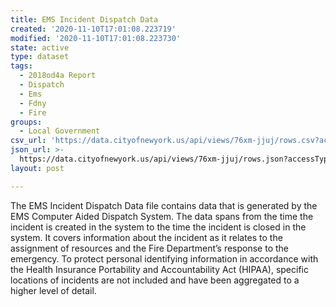 ```yaml
---
title: EMS Incident Dispatch Data
created: '2020-11-10T17:01:08.223719'
modified: '2020-11-10T17:01:08.223730'
state: active
type: dataset
tags:
  - 2018od4a Report
  - Dispatch
  - Ems
  - Fdny
  - Fire
groups:
  - Local Government
csv_url: 'https://data.cityofnewyork.us/api/views/76xm-jjuj/rows.csv?accessType=DOWNLOAD'
json_url: >-
  https://data.cityofnewyork.us/api/views/76xm-jjuj/rows.json?accessType=DOWNLOAD
layout: post

---
```

The EMS Incident Dispatch Data file contains data that is generated by the EMS Computer Aided Dispatch System. The data spans from the time the incident is created in the system to the time the incident is closed in the system.  It covers information about the incident as it relates to the assignment of resources and the Fire Department’s response to the emergency. To protect personal identifying information in accordance with the Health Insurance Portability and Accountability Act (HIPAA), specific locations of incidents are not included and have been aggregated to a higher level of detail.
